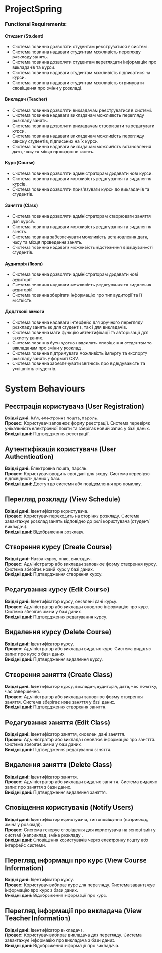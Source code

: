 # ProjectSpring
### Functional Requirements:

#### Студент (Student)

- Система повинна дозволяти студентам реєструватися в системі.
- Система повинна надавати студентам можливість перегляду розкладу занять.
- Система повинна дозволяти студентам переглядати інформацію про викладачів та курси.
- Система повинна надавати студентам можливість підписатися на курси.
- Система повинна надавати студентам можливість отримувати сповіщення про зміни у розкладі.

#### Викладач (Teacher)

- Система повинна дозволяти викладачам реєструватися в системі.
- Система повинна надавати викладачам можливість перегляду розкладу занять.
- Система повинна дозволяти викладачам створювати та редагувати курси.
- Система повинна надавати викладачам можливість перегляду списку студентів, підписаних на їх курси.
- Система повинна надавати викладачам можливість встановлення дати, часу та місця проведення занять.

#### Курс (Course)

- Система повинна дозволяти адміністраторам додавати нові курси.
- Система повинна надавати можливість редагування та видалення курсів.
- Система повинна дозволяти прив'язувати курси до викладачів та студентів.

#### Заняття (Class)

- Система повинна дозволяти адміністраторам створювати заняття для курсів.
- Система повинна надавати можливість редагування та видалення занять.
- Система повинна забезпечувати можливість встановлення дати, часу та місця проведення занять.
- Система повинна надавати можливість відстеження відвідуваності студентів.

#### Аудиторія (Room)

- Система повинна дозволяти адміністраторам додавати нові аудиторії.
- Система повинна надавати можливість редагування та видалення аудиторій.
- Система повинна зберігати інформацію про тип аудиторії та її місткість.

#### Додаткові вимоги

- Система повинна надавати інтерфейс для зручного перегляду розкладу занять як для студентів, так і для викладачів.
- Система повинна мати функцію автентифікації та авторизації для захисту даних.
- Система повинна бути здатна надсилати сповіщення студентам та викладачам про зміни у розкладі.
- Система повинна підтримувати можливість імпорту та експорту розкладу занять у форматі CSV.
- Система повинна забезпечувати звітність про відвідуваність та успішність студентів.
# System Behaviours

## Реєстрація користувача (User Registration)

**Вхідні дані:** Ім'я, електронна пошта, пароль.  
**Процес:** Користувач заповнює форму реєстрації. Система перевіряє унікальність електронної пошти та зберігає новий запис у базі даних.  
**Вихідні дані:** Підтвердження реєстрації.

## Аутентифікація користувача (User Authentication)

**Вхідні дані:** Електронна пошта, пароль.  
**Процес:** Користувач вводить свої дані для входу. Система перевіряє відповідність даних у базі.  
**Вихідні дані:** Доступ до системи або повідомлення про помилку.

## Перегляд розкладу (View Schedule)

**Вхідні дані:** Ідентифікатор користувача.  
**Процес:** Користувач переходить на сторінку розкладу. Система завантажує розклад занять відповідно до ролі користувача (студент/викладач).  
**Вихідні дані:** Відображення розкладу.

## Створення курсу (Create Course)

**Вхідні дані:** Назва курсу, опис, викладач.  
**Процес:** Адміністратор або викладач заповнює форму створення курсу. Система зберігає новий курс у базі даних.  
**Вихідні дані:** Підтвердження створення курсу.

## Редагування курсу (Edit Course)

**Вхідні дані:** Ідентифікатор курсу, оновлені дані курсу.  
**Процес:** Адміністратор або викладач оновлює інформацію про курс. Система зберігає зміни у базі даних.  
**Вихідні дані:** Підтвердження редагування курсу.

## Видалення курсу (Delete Course)

**Вхідні дані:** Ідентифікатор курсу.  
**Процес:** Адміністратор або викладач видаляє курс. Система видаляє запис про курс з бази даних.  
**Вихідні дані:** Підтвердження видалення курсу.

## Створення заняття (Create Class)

**Вхідні дані:** Ідентифікатор курсу, викладач, аудиторія, дата, час початку, час завершення.  
**Процес:** Адміністратор або викладач заповнює форму створення заняття. Система зберігає нове заняття у базі даних.  
**Вихідні дані:** Підтвердження створення заняття.

## Редагування заняття (Edit Class)

**Вхідні дані:** Ідентифікатор заняття, оновлені дані заняття.  
**Процес:** Адміністратор або викладач оновлює інформацію про заняття. Система зберігає зміни у базі даних.  
**Вихідні дані:** Підтвердження редагування заняття.

## Видалення заняття (Delete Class)

**Вхідні дані:** Ідентифікатор заняття.  
**Процес:** Адміністратор або викладач видаляє заняття. Система видаляє запис про заняття з бази даних.  
**Вихідні дані:** Підтвердження видалення заняття.

## Сповіщення користувачів (Notify Users)

**Вхідні дані:** Ідентифікатор користувача, тип сповіщення (наприклад, зміна у розкладі).  
**Процес:** Система генерує сповіщення для користувача на основі змін у системі (наприклад, зміна розкладу).  
**Вихідні дані:** Сповіщення користувачів через електронну пошту або інтерфейс системи.

## Перегляд інформації про курс (View Course Information)

**Вхідні дані:** Ідентифікатор курсу.  
**Процес:** Користувач вибирає курс для перегляду. Система завантажує інформацію про курс з бази даних.  
**Вихідні дані:** Відображення інформації про курс.

## Перегляд інформації про викладача (View Teacher Information)

**Вхідні дані:** Ідентифікатор викладача.  
**Процес:** Користувач вибирає викладача для перегляду. Система завантажує інформацію про викладача з бази даних.  
**Вихідні дані:** Відображення інформації про викладача.
